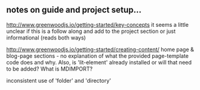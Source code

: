 ## notes on guide and project setup...

http://www.greenwoodjs.io/getting-started/key-concepts
it seems a little unclear if this is a follow along and add to the project section or just informational (reads both ways)

http://www.greenwoodjs.io/getting-started/creating-content/
home page & blog-page sections - no explanation of what the provided page-template code does and why. Also, is 'lit-element' already installed or will that need to be added? What is MDIMPORT?

inconsistent use of 'folder' and 'directory'
